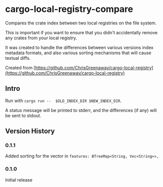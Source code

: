 # cargo-local-registry-compare

Compares the crate index between two local registries on the file system.

This is important if you want to ensure that you didn't accidentally remove any crates from your local registry.

It was created to handle the differences between various versions index metadata formats, and also various sorting mechanisms that will cause textual diffs.

Created from [https://github.com/ChrisGreenaway/cargo-local-registry](https://github.com/ChrisGreenaway/cargo-local-registry)

## Intro

Run with `cargo run --  $OLD_INDEX_DIR $NEW_INDEX_DIR`.

A status message will be printed to stderr, and the differences (if any) will be sent to stdout.

## Version History

### 0.1.1

Added sorting for the vector in `features: BTreeMap<String, Vec<String>>,`

### 0.1.0

Initial release
